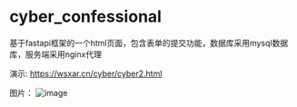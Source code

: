 # cyber_confessional
基于fastapi框架的一个html页面，包含表单的提交功能，数据库采用mysql数据库，服务端采用nginx代理

演示:
https://wsxar.cn/cyber/cyber2.html

图片：
![image](https://user-images.githubusercontent.com/73526055/234840630-bad427de-e6cd-48c5-bc5c-6f859606cc97.png)

